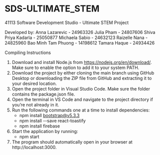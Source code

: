 # SDS-ULTIMATE_STEM
41113 Software Development Studio - Ultimate STEM Project 

Developed by:
Anna Lazarevic - 24963326
Julia Pham - 24807606
Shiva Priya Kadarla - 25050877
Michaela Sabio - 24632123
Raizelle Nana - 24825960
Bao Minh Tam Phuong - 14198612
Tamara Haque - 24934426


Compiling Instructions 
1. Download and install Node.js from https://nodejs.org/en/download/. Make sure to enable the option to add it to your system PATH.
2. Download the project by either cloning the main branch using GitHub Desktop or downloading the ZIP file from GitHub and extracting it to your desired location.
3. Open the project folder in Visual Studio Code. Make sure the folder contains the package.json file.
4. Open the terminal in VS Code and navigate to the project directory if you’re not already in it.
5. Run the following commands one at a time to install dependencies:
   - npm install bootstrap@v5.3.3
   - npm install --save react-toastify
   - npm install firebase
6. Start the application by running:
   - npm start
7. The program should automatically open in your browser at http://localhost:3000.
